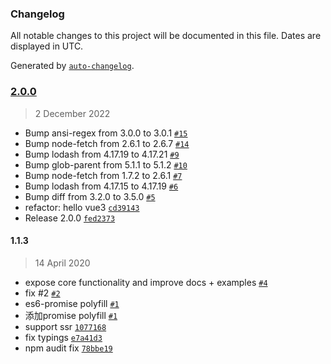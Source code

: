 ### Changelog

All notable changes to this project will be documented in this file. Dates are displayed in UTC.

Generated by [`auto-changelog`](https://github.com/CookPete/auto-changelog).

### [2.0.0](https://github.com/bangbang93/vue-fetch/compare/1.1.3...2.0.0)

> 2 December 2022

- Bump ansi-regex from 3.0.0 to 3.0.1 [`#15`](https://github.com/bangbang93/vue-fetch/pull/15)
- Bump node-fetch from 2.6.1 to 2.6.7 [`#14`](https://github.com/bangbang93/vue-fetch/pull/14)
- Bump lodash from 4.17.19 to 4.17.21 [`#9`](https://github.com/bangbang93/vue-fetch/pull/9)
- Bump glob-parent from 5.1.1 to 5.1.2 [`#10`](https://github.com/bangbang93/vue-fetch/pull/10)
- Bump node-fetch from 1.7.2 to 2.6.1 [`#7`](https://github.com/bangbang93/vue-fetch/pull/7)
- Bump lodash from 4.17.15 to 4.17.19 [`#6`](https://github.com/bangbang93/vue-fetch/pull/6)
- Bump diff from 3.2.0 to 3.5.0 [`#5`](https://github.com/bangbang93/vue-fetch/pull/5)
- refactor: hello vue3 [`cd39143`](https://github.com/bangbang93/vue-fetch/commit/cd391436976aab7694a49363ff39609f53482f31)
- Release 2.0.0 [`fed2373`](https://github.com/bangbang93/vue-fetch/commit/fed2373f7dcd9a2004fc3cb4d341bb382c0817ad)

#### 1.1.3

> 14 April 2020

- expose core functionality and improve docs + examples [`#4`](https://github.com/bangbang93/vue-fetch/pull/4)
- fix #2 [`#2`](https://github.com/bangbang93/vue-fetch/issues/2)
- es6-promise polyfill [`#1`](https://github.com/bangbang93/vue-fetch/issues/1)
- 添加promise polyfill [`#1`](https://github.com/bangbang93/vue-fetch/issues/1)
- support ssr [`1077168`](https://github.com/bangbang93/vue-fetch/commit/10771687c8226392bae68902ea5400a26ae812d8)
- fix typings [`e7a41d3`](https://github.com/bangbang93/vue-fetch/commit/e7a41d38a06e6e0cefac9e4009b35fa3893bd258)
- npm audit fix [`78bbe19`](https://github.com/bangbang93/vue-fetch/commit/78bbe19d8d6c32dcbe2f628c18a24f939cb21527)
